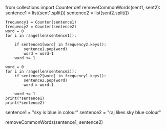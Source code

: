 from collections import Counter
def removeCommonWords(sent1, sent2):
	sentence1 = list(sent1.split())
	sentence2 = list(sent2.split())

	frequency1 = Counter(sentence1)
	frequency2 = Counter(sentence2)
	word = 0
	for i in range(len(sentence1)):
	
		if sentence1[word] in frequency2.keys():
			sentence1.pop(word)
			word = word-1
		word += 1
		
	word = 0
	for i in range(len(sentence2)):
		if sentence2[word] in frequency1.keys():
			sentence2.pop(word)
			word = word-1
			
		word += 1
	print(*sentence1)
	print(*sentence2)

sentence1 = "sky is blue in colour"
sentence2 = "raj likes sky blue colour"

removeCommonWords(sentence1, sentence2)
